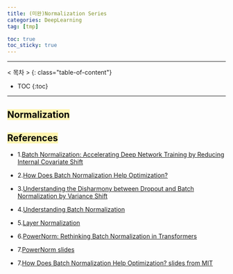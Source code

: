 ```yaml
---
title: (미완)Normalization Series
categories: DeepLearning
tag: [tmp]

toc: true
toc_sticky: true
---
```


---
< 목차 >
{: class="table-of-content"}
* TOC
{:toc}
---

## <mark style='background-color: #fff5b1'> Normalization </mark>

## <mark style='background-color: #fff5b1'> References </mark>

- 1.[Batch Normalization: Accelerating Deep Network Training by Reducing Internal Covariate Shift](https://arxiv.org/pdf/1502.03167)

- 2.[How Does Batch Normalization Help Optimization?](https://arxiv.org/pdf/1805.11604)

- 3.[Understanding the Disharmony between Dropout and Batch Normalization by Variance Shift](https://arxiv.org/pdf/1801.05134)

- 4.[Understanding Batch Normalization](https://arxiv.org/pdf/1806.02375)

- 5.[Layer Normalization](https://arxiv.org/pdf/1607.06450)

- 6.[PowerNorm: Rethinking Batch Normalization in Transformers](https://arxiv.org/pdf/2003.07845)

- 7.[PowerNorm slides](https://sincerass.github.io/docs/powernorm_slides.pdf)

- 7.[How Does Batch Normalization Help Optimization? slides from MIT](https://www.microsoft.com/en-us/research/uploads/prod/2019/05/How-does-Batch-Normalization-Help-Optimization-slides.pdf)

